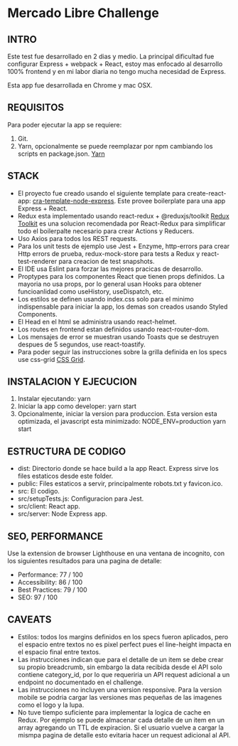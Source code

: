 # Mercado Libre Challenge

## INTRO

Este test fue desarrollado en 2 dias y medio. La principal dificultad fue configurar Express + webpack + React, estoy mas enfocado al desarrollo 100% frontend y en mi labor diaria no tengo mucha necesidad de Express.

Esta app fue desarrollada en Chrome y mac OSX.

## REQUISITOS

Para poder ejecutar la app se requiere:

1. Git.
2. Yarn, opcionalmente se puede reemplazar por npm cambiando los scripts en package.json. [Yarn](https://classic.yarnpkg.com/en/docs/install/#mac-stable)

## STACK

* El proyecto fue creado usando el siguiente template para create-react-app: [cra-template-node-express](https://www.npmjs.com/package/cra-template-node-express). Este provee boilerplate para una app Express + React.
* Redux esta implementado usando react-redux + @reduxjs/toolkit [Redux Toolkit](https://redux-toolkit.js.org/) es una solucion recomendada por React-Redux para simplificar todo el boilerpalte necesario para crear Actions y Reducers.
* Uso Axios para todos los REST requests.
* Para los unit tests de ejemplo use Jest + Enzyme, http-errors para crear Http errors de prueba, redux-mock-store para tests a Redux y react-test-renderer para creacion de test snapshots.
* El IDE usa Eslint para forzar las mejores pracicas de desarrollo.
* Proptypes para los componentes React que tienen props definidos. La mayoria no usa props, por lo general usan Hooks para obtener funcioanlidad como useHistory, useDispatch, etc.
* Los estilos se definen usando index.css solo para el minimo indispensable para iniciar la app, los demas son creados usando Styled Components.
* El Head en el html se administra usando react-helmet.
* Los routes en frontend estan definidos usando react-router-dom.
* Los mensajes de error se muestran usando Toasts que se destruyen despues de 5 segundos, use react-toastify.
* Para poder seguir las instrucciones sobre la grilla definida en los specs use css-grid [CSS Grid](https://css-tricks.com/snippets/css/complete-guide-grid/).

## INSTALACION Y EJECUCION

1. Instalar ejecutando: yarn
2. Iniciar la app como developer: yarn start
3. Opcionalmente, iniciar la version para produccion. Esta version esta optimizada, el javascript esta minimizado:
NODE_ENV=production yarn start

## ESTRUCTURA DE CODIGO

* dist: Directorio donde se hace build a la app React. Express sirve los files estaticos desde este folder.
* public: Files estaticos a servir, principalmente robots.txt y favicon.ico.
* src: El codigo.
* src/setupTests.js: Configuracion para Jest.
* src/client: React app.
* src/server: Node Express app.

## SEO, PERFORMANCE

Use la extension de browser Lighthouse en una ventana de incognito, con los siguientes resultados para una pagina de detalle:

* Performance: 77 / 100
* Accessibility: 86 / 100
* Best Practices: 79 / 100
* SEO: 97 / 100

## CAVEATS

* Estilos: todos los margins definidos en los specs fueron aplicados, pero el espacio entre textos no es pixel perfect pues el line-height impacta en el espacio final entre textos.
* Las instrucciones indican que para el detalle de un item se debe crear su propio breadcrumb, sin embargo la data recibida desde el API solo contiene category_id, por lo que requeriria un API request adicional a un endpoint no documentado en el challenge.
* Las instrucciones no incluyen una version responsive. Para la version mobile se podria cargar las versiones mas pequeñas de las imagenes como el logo y la lupa.
* No tuve tiempo suficiente para implementar la logica de cache en Redux. Por ejemplo se puede almacenar cada detalle de un item en un array agregando un TTL de expiracion. Si el usuario vuelve a cargar la mismpa pagina de detalle esto evitaria hacer un request adicional al API.

